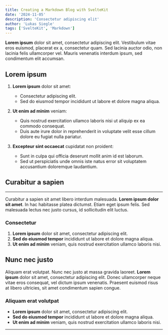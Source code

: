 ```yaml
---
title: Creating a Markdown Blog with SvelteKit
date: '2024-11-05'
description: 'Consectetur adipiscing elit'
author: 'Lukas Siegle'
tags: ['SvelteKit', 'Markdown']
---
```



**Lorem ipsum** dolor sit amet, consectetur adipiscing elit. Vestibulum vitae eros euismod, placerat ex a, consectetur quam. Sed lacinia auctor odio, non lacinia felis ullamcorper vel. Mauris venenatis interdum ipsum, sed condimentum elit accumsan.

## Lorem ipsum

1. **Lorem ipsum** dolor sit amet:
   - Consectetur adipiscing elit.
   - Sed do eiusmod tempor incididunt ut labore et dolore magna aliqua.

2. **Ut enim ad minim** veniam:
   - Quis nostrud exercitation ullamco laboris nisi ut aliquip ex ea commodo consequat.
   - Duis aute irure dolor in reprehenderit in voluptate velit esse cillum dolore eu fugiat nulla pariatur.

3. **Excepteur sint occaecat** cupidatat non proident:
   - Sunt in culpa qui officia deserunt mollit anim id est laborum.
   - Sed ut perspiciatis unde omnis iste natus error sit voluptatem accusantium doloremque laudantium.

## Curabitur a sapien

---

Curabitur a sapien sit amet libero interdum malesuada. **Lorem ipsum dolor sit amet**. In hac habitasse platea dictumst. Etiam eget ipsum felis. Sed malesuada lectus nec justo cursus, id sollicitudin elit luctus.

### Consectetur

1. **Lorem ipsum** dolor sit amet, consectetur adipiscing elit.
2. **Sed do eiusmod tempor** incididunt ut labore et dolore magna aliqua.
3. **Ut enim ad minim** veniam, quis nostrud exercitation ullamco laboris nisi.

## Nunc nec justo

Aliquam erat volutpat. Nunc nec justo at massa gravida laoreet. **Lorem ipsum** dolor sit amet, consectetur adipiscing elit. Donec ullamcorper neque vitae eros consequat, vel dictum ipsum venenatis. Praesent euismod risus at libero ultricies, sit amet condimentum sapien congue.

### Aliquam erat volutpat

- **Lorem ipsum** dolor sit amet, consectetur adipiscing elit.
- **Sed do eiusmod tempor** incididunt ut labore et dolore magna aliqua.
- **Ut enim ad minim** veniam, quis nostrud exercitation ullamco laboris nisi.

---

